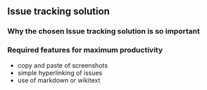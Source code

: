 ## Issue tracking solution

### Why the chosen Issue tracking solution is so important

### Required features for maximum productivity

  - copy and paste of screenshots
  - simple hyperlinking of issues
  - use of markdown or wikitext
